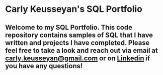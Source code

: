 # Carly Keusseyan's SQL Portfolio

## Welcome to my SQL Portfolio. This code repository contains samples of SQL that I have written and projects I have completed. Please feel free to take a look and reach out via email at carly.keusseyan@gmail.com or on [Linkedin](https://www.linkedin.com/in/carly-keusseyan-a0655017b/) if you have any questions! 
